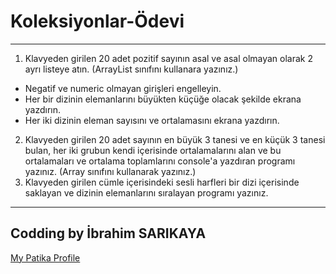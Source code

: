 # Koleksiyonlar-Ödevi
-------------------------------
1. Klavyeden girilen 20 adet pozitif sayının asal ve asal olmayan olarak 2 ayrı listeye atın. (ArrayList sınıfını kullanara yazınız.)

  - Negatif ve numeric olmayan girişleri engelleyin.
  - Her bir dizinin elemanlarını büyükten küçüğe olacak şekilde ekrana yazdırın.
  - Her iki dizinin eleman sayısını ve ortalamasını ekrana yazdırın.

2. Klavyeden girilen 20 adet sayının en büyük 3 tanesi ve en küçük 3 tanesi bulan, her iki grubun kendi içerisinde ortalamalarını alan ve bu ortalamaları ve ortalama toplamlarını console'a yazdıran programı yazınız. (Array sınıfını kullanarak yazınız.)
3. Klavyeden girilen cümle içerisindeki sesli harfleri bir dizi içerisinde saklayan ve dizinin elemanlarını sıralayan programı yazınız.
--------------------------------------
## Codding by İbrahim SARIKAYA
[My Patika Profile](https://app.patika.dev/ibro)
